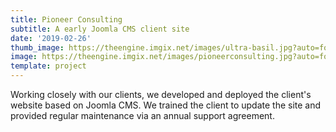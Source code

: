 ```yaml
---
title: Pioneer Consulting
subtitle: A early Joomla CMS client site
date: '2019-02-26'
thumb_image: https://theengine.imgix.net/images/ultra-basil.jpg?auto=format,enhance&q=60&fit=clip
image: https://theengine.imgix.net/images/pioneerconsulting.jpg?auto=format,enhance&q=60&fit=clip
template: project
---
```

Working closely with our clients, we developed and deployed the client's website based on Joomla CMS. We trained the client to update the site and provided regular maintenance via an annual support agreement.
